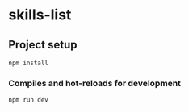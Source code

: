 # skills-list

## Project setup

```
npm install
```

### Compiles and hot-reloads for development

```
npm run dev
```

